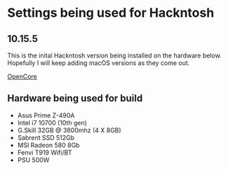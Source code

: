 # Settings being used for Hackntosh

## 10.15.5 
This is the inital Hackntosh version being installed on the hardware below. Hopefully I will keep adding macOS versions as they come out. 

[OpenCore](https://dortania.github.io/OpenCore-Desktop-Guide/)

## Hardware being used for build
- Asus Prime Z-490A
- Intel i7 10700 (10th gen)
- G.Skill 32GB @ 3600mhz (4 X 8GB)
- Sabrent SSD 512Gb
- MSI Radeon 580 8Gb
- Fenvi T919 Wifi/BT
- PSU 500W
